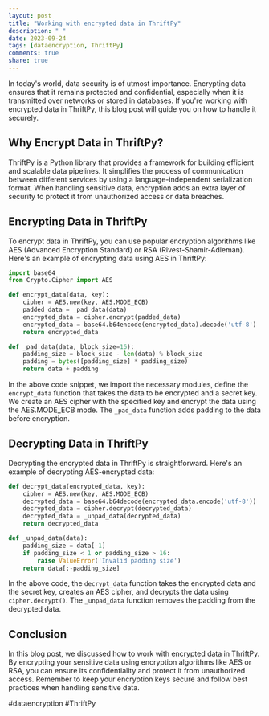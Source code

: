 ```yaml
---
layout: post
title: "Working with encrypted data in ThriftPy"
description: " "
date: 2023-09-24
tags: [dataencryption, ThriftPy]
comments: true
share: true
---
```

In today's world, data security is of utmost importance. Encrypting data ensures that it remains protected and confidential, especially when it is transmitted over networks or stored in databases. If you're working with encrypted data in ThriftPy, this blog post will guide you on how to handle it securely.

## Why Encrypt Data in ThriftPy?
ThriftPy is a Python library that provides a framework for building efficient and scalable data pipelines. It simplifies the process of communication between different services by using a language-independent serialization format. When handling sensitive data, encryption adds an extra layer of security to protect it from unauthorized access or data breaches.

## Encrypting Data in ThriftPy
To encrypt data in ThriftPy, you can use popular encryption algorithms like AES (Advanced Encryption Standard) or RSA (Rivest-Shamir-Adleman). Here's an example of encrypting data using AES in ThriftPy:

```python
import base64
from Crypto.Cipher import AES

def encrypt_data(data, key):
    cipher = AES.new(key, AES.MODE_ECB)
    padded_data = _pad_data(data)
    encrypted_data = cipher.encrypt(padded_data)
    encrypted_data = base64.b64encode(encrypted_data).decode('utf-8')
    return encrypted_data

def _pad_data(data, block_size=16):
    padding_size = block_size - len(data) % block_size
    padding = bytes([padding_size] * padding_size)
    return data + padding
```

In the above code snippet, we import the necessary modules, define the `encrypt_data` function that takes the data to be encrypted and a secret key. We create an AES cipher with the specified key and encrypt the data using the AES.MODE_ECB mode. The `_pad_data` function adds padding to the data before encryption.

## Decrypting Data in ThriftPy
Decrypting the encrypted data in ThriftPy is straightforward. Here's an example of decrypting AES-encrypted data:

```python
def decrypt_data(encrypted_data, key):
    cipher = AES.new(key, AES.MODE_ECB)
    decrypted_data = base64.b64decode(encrypted_data.encode('utf-8'))
    decrypted_data = cipher.decrypt(decrypted_data)
    decrypted_data = _unpad_data(decrypted_data)
    return decrypted_data

def _unpad_data(data):
    padding_size = data[-1]
    if padding_size < 1 or padding_size > 16:
        raise ValueError('Invalid padding size')
    return data[:-padding_size]
```

In the above code, the `decrypt_data` function takes the encrypted data and the secret key, creates an AES cipher, and decrypts the data using `cipher.decrypt()`. The `_unpad_data` function removes the padding from the decrypted data.

## Conclusion
In this blog post, we discussed how to work with encrypted data in ThriftPy. By encrypting your sensitive data using encryption algorithms like AES or RSA, you can ensure its confidentiality and protect it from unauthorized access. Remember to keep your encryption keys secure and follow best practices when handling sensitive data.

#dataencryption #ThriftPy